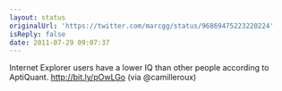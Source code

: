 ```yaml
---
layout: status
originalUrl: 'https://twitter.com/marcgg/status/96869475223220224'
isReply: false
date: 2011-07-29 09:07:37
---
```


Internet Explorer users have a lower IQ than other people according to AptiQuant. http://bit.ly/pOwLGo (via @camilleroux)
